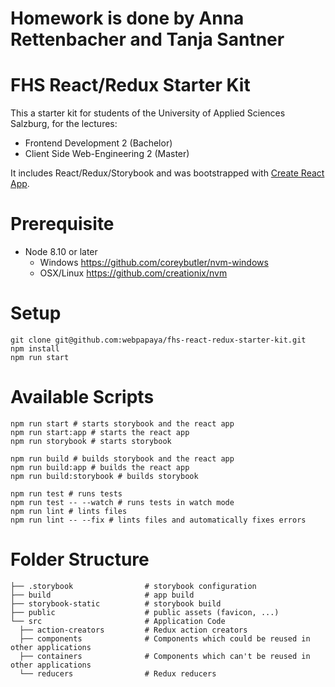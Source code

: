 # Homework is done by **Anna Rettenbacher** and **Tanja Santner**

# FHS React/Redux Starter Kit

This a starter kit for students of the University of Applied Sciences Salzburg, for the lectures:

- Frontend Development 2 (Bachelor)
- Client Side Web-Engineering 2 (Master)

It includes React/Redux/Storybook and was bootstrapped with [Create React App](https://github.com/facebook/create-react-app).

# Prerequisite

- Node 8.10 or later
  - Windows https://github.com/coreybutler/nvm-windows
  - OSX/Linux https://github.com/creationix/nvm

# Setup

```
git clone git@github.com:webpapaya/fhs-react-redux-starter-kit.git
npm install
npm run start
```

# Available Scripts

```
npm run start # starts storybook and the react app
npm run start:app # starts the react app
npm run storybook # starts storybook

npm run build # builds storybook and the react app
npm run build:app # builds the react app
npm run build:storybook # builds storybook

npm run test # runs tests
npm run test -- --watch # runs tests in watch mode
npm run lint # lints files
npm run lint -- --fix # lints files and automatically fixes errors
```

# Folder Structure

```
├── .storybook                # storybook configuration
├── build                     # app build
├── storybook-static          # storybook build
├── public                    # public assets (favicon, ...)
└── src                       # Application Code
  ├── action-creators         # Redux action creators
  ├── components              # Components which could be reused in other applications
  ├── containers              # Components which can't be reused in other applications
  └── reducers                # Redux reducers
```
